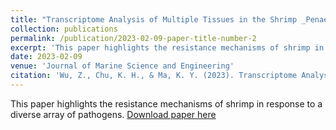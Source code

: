 ```yaml
---
title: "Transcriptome Analysis of Multiple Tissues in the Shrimp _Penaeus vannamei_ Reveals the Typical Physiological Response to Three Pathogens"
collection: publications
permalink: /publication/2023-02-09-paper-title-number-2
excerpt: 'This paper highlights the resistance mechanisms of shrimp in response to a diverse array of pathogens.'
date: 2023-02-09
venue: 'Journal of Marine Science and Engineering'
citation: 'Wu, Z., Chu, K. H., & Ma, K. Y. (2023). Transcriptome Analysis of Multiple Tissues in the Shrimp _Penaeus vannamei_ Reveals the Typical Physiological Response to Three Pathogens. Journal of Marine Science and Engineering, 11(2), 389.'
---
```

This paper highlights the resistance mechanisms of shrimp in response to a diverse array of pathogens. [Download paper here](https://ziweiwuzw.github.io/Personal-Homepage/files/paper2.pdf)
